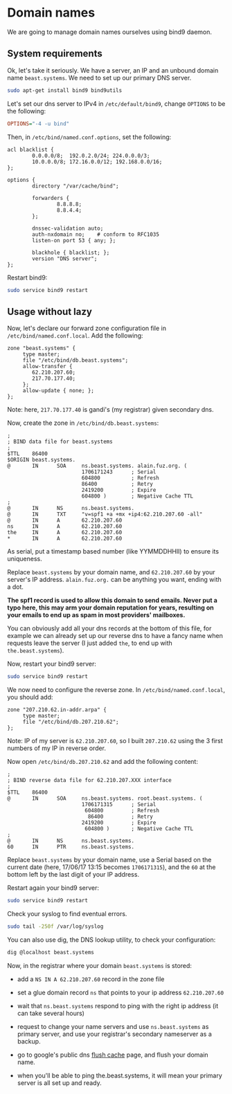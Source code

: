 # Domain names

We are going to manage domain names ourselves using bind9 daemon.

## System requirements

Ok, let's take it seriously. We have a server, an IP and an unbound domain name `beast.systems`. We need to set up our primary DNS server.

```sh
sudo apt-get install bind9 bind9utils
```

Let's set our dns server to IPv4 in `/etc/default/bind9`, change `OPTIONS` to be the following:

```ini
OPTIONS="-4 -u bind"
```

Then, in `/etc/bind/named.conf.options`, set the following:

```
acl blacklist {
        0.0.0.0/8;  192.0.2.0/24; 224.0.0.0/3;
        10.0.0.0/8; 172.16.0.0/12; 192.168.0.0/16;
};

options {
        directory "/var/cache/bind";

        forwarders {
                8.8.8.8;
                8.8.4.4;
        };

        dnssec-validation auto;
        auth-nxdomain no;    # conform to RFC1035
        listen-on port 53 { any; };

        blackhole { blacklist; };
        version "DNS server";
};
```

Restart bind9:

```sh
sudo service bind9 restart
```

## Usage without lazy

Now, let's declare our forward zone configuration file in `/etc/bind/named.conf.local`. Add the following:

```
zone "beast.systems" {
     type master;
     file "/etc/bind/db.beast.systems";
     allow-transfer {
        62.210.207.60;
        217.70.177.40;
     };
     allow-update { none; };
};
```

Note: here, `217.70.177.40` is gandi's (my registrar) given secondary dns.

Now, create the zone in `/etc/bind/db.beast.systems`:

```zone
;
; BIND data file for beast.systems
;
$TTL    86400
$ORIGIN beast.systems.
@       IN      SOA     ns.beast.systems. alain.fuz.org. (
                        1706171243      ; Serial
                        604800          ; Refresh
                        86400           ; Retry
                        2419200         ; Expire
                        604800 )        ; Negative Cache TTL
;
@       IN      NS      ns.beast.systems.
@       IN      TXT     "v=spf1 +a +mx +ip4:62.210.207.60 -all"
@       IN      A       62.210.207.60
ns      IN      A       62.210.207.60
the     IN      A       62.210.207.60
*       IN      A       62.210.207.60
```

As serial, put a timestamp based number (like YYMMDDHHII) to ensure its uniqueness.

Replace `beast.systems` by your domain name, and `62.210.207.60` by your server's IP address. `alain.fuz.org.` can be anything you want, ending with a dot.

**The spf1 record is used to allow this domain to send emails. Never put a typo here, this may arm your domain reputation for years, resulting on your emails to end up as spam in most providers' mailboxes.**

You can obviously add all your dns records at the bottom of this file, for example we can already set up our reverse dns to have a fancy name when requests leave the server (I just added `the`, to end up with `the.beast.systems`).

Now, restart your bind9 server:

```sh
sudo service bind9 restart
```

We now need to configure the reverse zone. In `/etc/bind/named.conf.local`, you should add:

```
zone "207.210.62.in-addr.arpa" {
     type master;
     file "/etc/bind/db.207.210.62";
};
```

Note: IP of my server is `62.210.207.60`, so I built `207.210.62` using the 3 first numbers of my IP in reverse order. 

Now open `/etc/bind/db.207.210.62` and add the following content:

```zone
;
; BIND reverse data file for 62.210.207.XXX interface
;
$TTL    86400
@       IN      SOA     ns.beast.systems. root.beast.systems. (
                        1706171315      ; Serial
                         604800         ; Refresh
                          86400         ; Retry
                        2419200         ; Expire
                         604800 )       ; Negative Cache TTL
;
@       IN      NS      ns.beast.systems.
60      IN      PTR     ns.beast.systems.
```

Replace `beast.systems` by your domain name, use a Serial based on the current date (here, 17/06/17 13:15 becomes `1706171315`), and the `60` at the bottom left by the last digit of your IP address.

Restart again your bind9 server:

```sh
sudo service bind9 restart
```

Check your syslog to find eventual errors.

```sh
sudo tail -250f /var/log/syslog
```

You can also use dig, the DNS lookup utility, to check your configuration:

```sh
dig @localhost beast.systems
```

Now, in the registrar where your domain `beast.systems` is stored:

- add a `NS IN A 62.210.207.60` record in the zone file

- set a glue domain record `ns` that points to your ip address `62.210.207.60`

- wait that `ns.beast.systems` respond to ping with the right ip address (it can take several hours)

- request to change your name servers and use `ns.beast.systems` as primary server, and use your registrar's secondary nameserver as a backup.

- go to google's public dns [flush cache](https://developers.google.com/speed/public-dns/cache) page, and flush your domain name.

- when you'll be able to ping the.beast.systems, it will mean your primary server is all set up and ready. 


